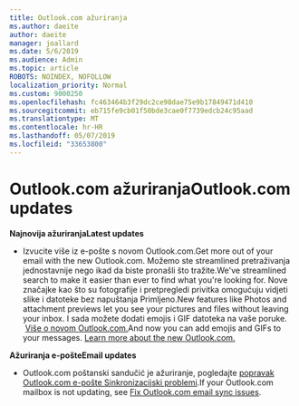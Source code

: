 ```yaml
---
title: Outlook.com ažuriranja
ms.author: daeite
author: daeite
manager: joallard
ms.date: 5/6/2019
ms.audience: Admin
ms.topic: article
ROBOTS: NOINDEX, NOFOLLOW
localization_priority: Normal
ms.custom: 9000250
ms.openlocfilehash: fc463464b3f29dc2ce98dae75e9b17849471d410
ms.sourcegitcommit: eb715fe9cb01f50bde3cae0f7739edcb24c95aad
ms.translationtype: MT
ms.contentlocale: hr-HR
ms.lasthandoff: 05/07/2019
ms.locfileid: "33653800"
---
```

# <a name="outlookcom-updates"></a><span data-ttu-id="82a1d-102">Outlook.com ažuriranja</span><span class="sxs-lookup"><span data-stu-id="82a1d-102">Outlook.com updates</span></span>

<span data-ttu-id="82a1d-103">**Najnovija ažuriranja**</span><span class="sxs-lookup"><span data-stu-id="82a1d-103">**Latest updates**</span></span>

- <span data-ttu-id="82a1d-104">Izvucite više iz e-pošte s novom Outlook.com.</span><span class="sxs-lookup"><span data-stu-id="82a1d-104">Get more out of your email with the new Outlook.com.</span></span> <span data-ttu-id="82a1d-105">Možemo ste streamlined pretraživanja jednostavnije nego ikad da biste pronašli što tražite.</span><span class="sxs-lookup"><span data-stu-id="82a1d-105">We've streamlined search to make it easier than ever to find what you're looking for.</span></span> <span data-ttu-id="82a1d-106">Nove značajke kao što su fotografije i pretpregledi privitka omogućuju vidjeti slike i datoteke bez napuštanja Primljeno.</span><span class="sxs-lookup"><span data-stu-id="82a1d-106">New features like Photos and attachment previews let you see your pictures and files without leaving your inbox.</span></span> <span data-ttu-id="82a1d-107">I sada možete dodati emojis i GIF datoteka na vaše poruke.  [Više o novom Outlook.com.](https://support.office.com/article/40676ad0-c831-45ac-a023-5be633be798d)</span><span class="sxs-lookup"><span data-stu-id="82a1d-107">And now you can add emojis and GIFs to your messages. [Learn more about the new Outlook.com.](https://support.office.com/article/40676ad0-c831-45ac-a023-5be633be798d)</span></span>

<span data-ttu-id="82a1d-108">**Ažuriranja e-pošte**</span><span class="sxs-lookup"><span data-stu-id="82a1d-108">**Email updates**</span></span>

- <span data-ttu-id="82a1d-109">Outlook.com poštanski sandučić je ažuriranje, pogledajte [popravak Outlook.com e-pošte Sinkronizacijski problemi](https://support.office.com/article/d39e3341-8d79-4bf1-b3c7-ded602233642).</span><span class="sxs-lookup"><span data-stu-id="82a1d-109">If your Outlook.com mailbox is not updating, see [Fix Outlook.com email sync issues](https://support.office.com/article/d39e3341-8d79-4bf1-b3c7-ded602233642).</span></span>